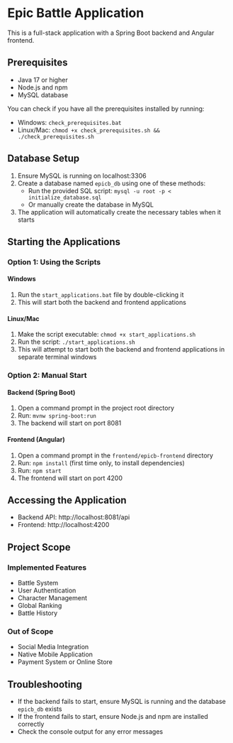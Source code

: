 # Epic Battle Application

This is a full-stack application with a Spring Boot backend and Angular frontend.

## Prerequisites

- Java 17 or higher
- Node.js and npm
- MySQL database

You can check if you have all the prerequisites installed by running:
- Windows: `check_prerequisites.bat`
- Linux/Mac: `chmod +x check_prerequisites.sh && ./check_prerequisites.sh`

## Database Setup

1. Ensure MySQL is running on localhost:3306
2. Create a database named `epicb_db` using one of these methods:
   - Run the provided SQL script: `mysql -u root -p < initialize_database.sql`
   - Or manually create the database in MySQL
3. The application will automatically create the necessary tables when it starts

## Starting the Applications

### Option 1: Using the Scripts

#### Windows
1. Run the `start_applications.bat` file by double-clicking it
2. This will start both the backend and frontend applications

#### Linux/Mac
1. Make the script executable: `chmod +x start_applications.sh`
2. Run the script: `./start_applications.sh`
3. This will attempt to start both the backend and frontend applications in separate terminal windows

### Option 2: Manual Start

#### Backend (Spring Boot)

1. Open a command prompt in the project root directory
2. Run: `mvnw spring-boot:run`
3. The backend will start on port 8081

#### Frontend (Angular)

1. Open a command prompt in the `frontend/epicb-frontend` directory
2. Run: `npm install` (first time only, to install dependencies)
3. Run: `npm start`
4. The frontend will start on port 4200

## Accessing the Application

- Backend API: http://localhost:8081/api
- Frontend: http://localhost:4200

## Project Scope

### Implemented Features
- Battle System
- User Authentication
- Character Management
- Global Ranking
- Battle History

### Out of Scope
- Social Media Integration
- Native Mobile Application
- Payment System or Online Store

## Troubleshooting

- If the backend fails to start, ensure MySQL is running and the database `epicb_db` exists
- If the frontend fails to start, ensure Node.js and npm are installed correctly
- Check the console output for any error messages
